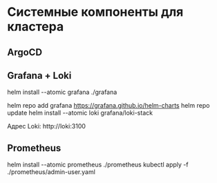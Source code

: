 # Системные компоненты для кластера

## ArgoCD

## Grafana + Loki

helm install --atomic grafana ./grafana

helm repo add grafana https://grafana.github.io/helm-charts
helm repo update
helm install --atomic loki grafana/loki-stack

Адрес Loki: http://loki:3100

## Prometheus

helm install --atomic prometheus ./prometheus
kubectl apply -f ./prometheus/admin-user.yaml